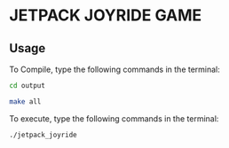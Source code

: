 # JETPACK JOYRIDE GAME

## Usage
To Compile, type the following commands in the terminal:
```bash
cd output 
```
```bash
make all
```
To execute, type the following commands in the terminal:
```bash
./jetpack_joyride
```

